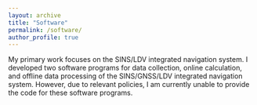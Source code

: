 ```yaml
---
layout: archive
title: "Software"
permalink: /software/
author_profile: true
---
```


My primary work focuses on the SINS/LDV integrated navigation system. I developed two software programs for data collection, online calculation, and offline data processing of the SINS/GNSS/LDV integrated navigation system. However, due to relevant policies, I am currently unable to provide the code for these software programs.